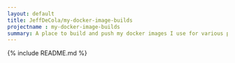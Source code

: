 ```yaml
---
layout: default
title: JeffDeCola/my-docker-image-builds
projectname : my-docker-image-builds
summary: A place to build and push my docker images I use for various projects.
---
```


{% include README.md %}
